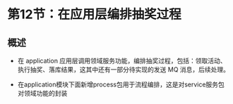 # 第12节：在应用层编排抽奖过程


## 概述

* 在 application 应用层调用领域服务功能，编排抽奖过程，包括：领取活动、执行抽奖、落库结果，这其中还有一部分待实现的发送 MQ 消息，后续处理。

* 在application模块下面新增process包用于流程编排，这是对service服务包对领域功能的封装


